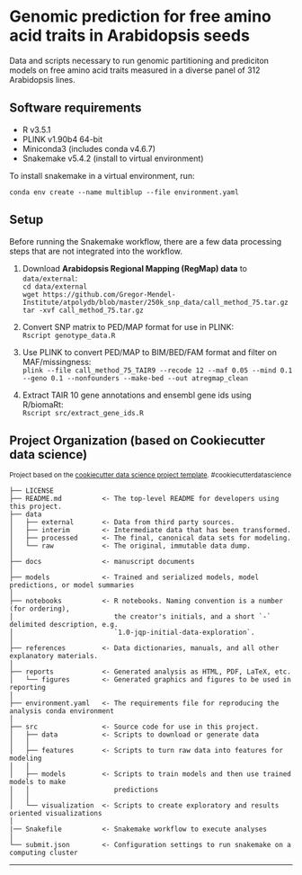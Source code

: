 Genomic prediction for free amino acid traits in Arabidopsis seeds
==============================

Data and scripts necessary to run genomic partitioning and prediciton models on free amino acid traits measured in a diverse panel of 312 Arabidopsis lines. 

Software requirements
------------
* R v3.5.1
* PLINK v1.90b4 64-bit
* Miniconda3 (includes conda v4.6.7)
* Snakemake v5.4.2 (install to virtual environment)

To install snakemake in a virtual environment, run:  

`conda env create --name multiblup --file environment.yaml`  

Setup
------------
Before running the Snakemake workflow, there are a few data processing steps that are not integrated into the workflow.  

1. Download **Arabidopsis Regional Mapping (RegMap) data** to `data/external`:  
`cd data/external`  
`wget https://github.com/Gregor-Mendel-Institute/atpolydb/blob/master/250k_snp_data/call_method_75.tar.gz`  
`tar -xvf call_method_75.tar.gz`

2. Convert SNP matrix to PED/MAP format for use in PLINK:  
`Rscript genotype_data.R`

3. Use PLINK to convert PED/MAP to BIM/BED/FAM format and filter on MAF/missingness:  
`plink --file call_method_75_TAIR9 --recode 12 --maf 0.05 --mind 0.1 --geno 0.1 --nonfounders --make-bed --out atregmap_clean` 

4. Extract TAIR 10 gene annotations and ensembl gene ids using R/biomaRt:  
`Rscript src/extract_gene_ids.R`

Project Organization (based on Cookiecutter data science)
------------
<p><small>Project based on the <a target="_blank" href="https://drivendata.github.io/cookiecutter-data-science/">cookiecutter data science project template</a>. #cookiecutterdatascience</small></p>

    ├── LICENSE
    ├── README.md          <- The top-level README for developers using this project.
    ├── data
    │   ├── external       <- Data from third party sources.
    │   ├── interim        <- Intermediate data that has been transformed.
    │   ├── processed      <- The final, canonical data sets for modeling.
    │   └── raw            <- The original, immutable data dump.
    │
    ├── docs               <- manuscript documents
    │
    ├── models             <- Trained and serialized models, model predictions, or model summaries
    │
    ├── notebooks          <- R notebooks. Naming convention is a number (for ordering),
    │                         the creator's initials, and a short `-` delimited description, e.g.
    │                         `1.0-jqp-initial-data-exploration`.
    │
    ├── references         <- Data dictionaries, manuals, and all other explanatory materials.
    │
    ├── reports            <- Generated analysis as HTML, PDF, LaTeX, etc.
    │   └── figures        <- Generated graphics and figures to be used in reporting
    │
    ├── environment.yaml   <- The requirements file for reproducing the analysis conda environment
    │
    ├── src                <- Source code for use in this project.
    │   ├── data           <- Scripts to download or generate data
    │   │
    │   ├── features       <- Scripts to turn raw data into features for modeling
    │   │
    │   ├── models         <- Scripts to train models and then use trained models to make
    │   │                     predictions
    │   │
    │   └── visualization  <- Scripts to create exploratory and results oriented visualizations
    │
    |── Snakefile          <- Snakemake workflow to execute analyses 
    │
    └── submit.json        <- Configuration settings to run snakemake on a computing cluster


--------


